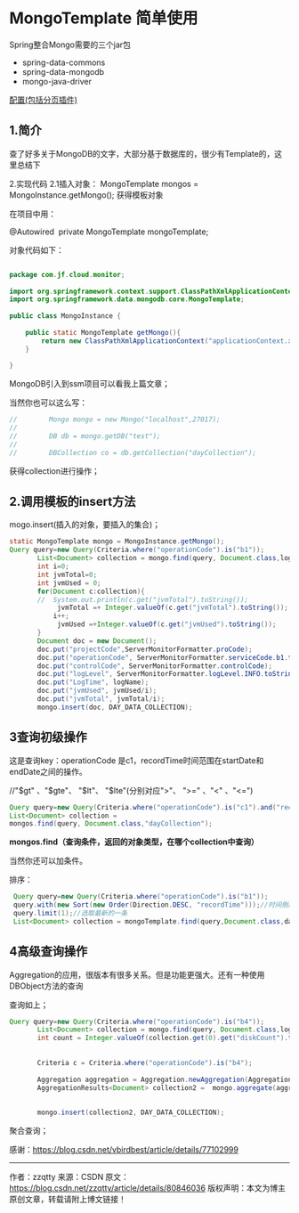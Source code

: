 # MongoTemplate 简单使用

Spring整合Mongo需要的三个jar包

- spring-data-commons
- spring-data-mongodb
- mongo-java-driver

[配置(包括分页插件)](https://blog.csdn.net/tototuzuoquan/article/details/57155827)

## 1.简介

查了好多关于MongoDB的文字，大部分基于数据库的，很少有Template的，这里总结下

2.实现代码
2.1插入对象：
MongoTemplate mongos = MongoInstance.getMongo(); 获得模板对象

在项目中用：

@Autowired
​ private MongoTemplate mongoTemplate;

对象代码如下：

```java

package com.jf.cloud.monitor;
 
import org.springframework.context.support.ClassPathXmlApplicationContext;
import org.springframework.data.mongodb.core.MongoTemplate;
 
public class MongoInstance {
 
	public static MongoTemplate getMongo(){
		return new ClassPathXmlApplicationContext("applicationContext.xml").getBean("mongoTemplate",MongoTemplate.class);
	}
	
}

```




MongoDB引入到ssm项目可以看我上篇文章；

当然你也可以这么写：

```java
//        Mongo mongo = new Mongo("localhost",27017);
//        
//        DB db = mongo.getDB("test");
//        
//        DBCollection co = db.getCollection("dayCollection");
```



获得collection进行操作；

## 2.调用模板的insert方法

mogo.insert(插入的对象，要插入的集合)；

 ```java
static MongoTemplate mongo = MongoInstance.getMongo();
 Query query=new Query(Criteria.where("operationCode").is("b1"));
	    List<Document> collection = mongo.find(query, Document.class,logName);
	    int i=0;
	    int jvmTotal=0;
	    int jvmUsed = 0;
	    for(Document c:collection){
	    //	System.out.println(c.get("jvmTotal").toString());
	    	 jvmTotal =+ Integer.valueOf(c.get("jvmTotal").toString());
	    	i++;
	    	 jvmUsed =+Integer.valueOf(c.get("jvmUsed").toString());
	    }
	    Document doc = new Document();
	    doc.put("projectCode",ServerMonitorFormatter.proCode);
	    doc.put("operationCode", ServerMonitorFormatter.serviceCode.b1.toString());
	    doc.put("controlCode", ServerMonitorFormatter.controlCode);
	    doc.put("logLevel", ServerMonitorFormatter.logLevel.INFO.toString());  		
	    doc.put("LogTime", logName);
	    doc.put("jvmUsed", jvmUsed/i);
	    doc.put("jvmTotal", jvmTotal/i);
	    mongo.insert(doc, DAY_DATA_COLLECTION);	
 ```



## 3查询初级操作

这是查询key：operationCode 是c1，recordTime时间范围在startDate和endDate之间的操作。

//"$gt" 、"$gte"、 "$lt"、 "$lte"(分别对应">"、 ">=" 、"<" 、"<=")

```java
Query query=new Query(Criteria.where("operationCode").is("c1").and("recordTime").gte(startDate).lte(endDate));
List<Document> collection =
mongos.find(query, Document.class,"dayCollection");
```

**mongos.find（查询条件，返回的对象类型，在哪个collection中查询）**

当然你还可以加条件。

排序：

```java
 Query query=new Query(Criteria.where("operationCode").is("b1"));
 query.with(new Sort(new Order(Direction.DESC, "recordTime")));//时间倒序
 query.limit(1);//选取最新的一条
 List<Document> collection = mongoTemplate.find(query,Document.class,daStr);
```

 

## 4高级查询操作

Aggregation的应用，很版本有很多关系。但是功能更强大。还有一种使用DBObject方法的查询

 

查询如上；

 ```java
Query query=new Query(Criteria.where("operationCode").is("b4"));
		List<Document> collection = mongo.find(query, Document.class,logName);
		int count = Integer.valueOf(collection.get(0).get("diskCount").toString());
		 
		 
		Criteria c = Criteria.where("operationCode").is("b4");
		
		Aggregation aggregation = Aggregation.newAggregation(Aggregation.match(c),Aggregation.limit(count));
		AggregationResults<Document> collection2 =  mongo.aggregate(aggregation, logName ,Document.class);
		
	    	
	    mongo.insert(collection2, DAY_DATA_COLLECTION);

 ```




聚合查询；

 

感谢：https://blog.csdn.net/vbirdbest/article/details/77102999

---------------------
作者：zzqtty 
来源：CSDN 
原文：https://blog.csdn.net/zzqtty/article/details/80846036 
版权声明：本文为博主原创文章，转载请附上博文链接！